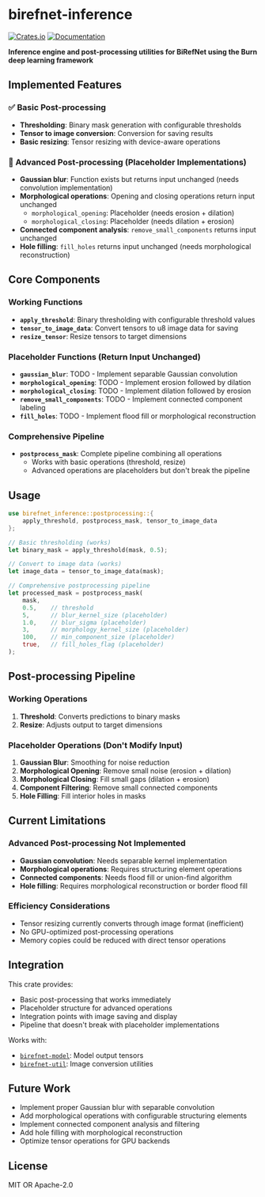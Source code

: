 # birefnet-inference

[![Crates.io](https://img.shields.io/crates/v/birefnet-inference.svg)](https://crates.io/crates/birefnet-inference)
[![Documentation](https://docs.rs/birefnet-inference/badge.svg)](https://docs.rs/birefnet-inference)

**Inference engine and post-processing utilities for BiRefNet using the Burn deep learning framework**

## Implemented Features

### ✅ Basic Post-processing

- **Thresholding**: Binary mask generation with configurable thresholds
- **Tensor to image conversion**: Conversion for saving results
- **Basic resizing**: Tensor resizing with device-aware operations

### 🚧 Advanced Post-processing (Placeholder Implementations)

- **Gaussian blur**: Function exists but returns input unchanged (needs convolution implementation)
- **Morphological operations**: Opening and closing operations return input unchanged
  - `morphological_opening`: Placeholder (needs erosion + dilation)
  - `morphological_closing`: Placeholder (needs dilation + erosion)
- **Connected component analysis**: `remove_small_components` returns input unchanged
- **Hole filling**: `fill_holes` returns input unchanged (needs morphological reconstruction)

## Core Components

### Working Functions

- **`apply_threshold`**: Binary thresholding with configurable threshold values
- **`tensor_to_image_data`**: Convert tensors to u8 image data for saving
- **`resize_tensor`**: Resize tensors to target dimensions

### Placeholder Functions (Return Input Unchanged)

- **`gaussian_blur`**: TODO - Implement separable Gaussian convolution
- **`morphological_opening`**: TODO - Implement erosion followed by dilation
- **`morphological_closing`**: TODO - Implement dilation followed by erosion
- **`remove_small_components`**: TODO - Implement connected component labeling
- **`fill_holes`**: TODO - Implement flood fill or morphological reconstruction

### Comprehensive Pipeline

- **`postprocess_mask`**: Complete pipeline combining all operations
  - Works with basic operations (threshold, resize)
  - Advanced operations are placeholders but don't break the pipeline

## Usage

```rust
use birefnet_inference::postprocessing::{
    apply_threshold, postprocess_mask, tensor_to_image_data
};

// Basic thresholding (works)
let binary_mask = apply_threshold(mask, 0.5);

// Convert to image data (works)
let image_data = tensor_to_image_data(mask);

// Comprehensive postprocessing pipeline
let processed_mask = postprocess_mask(
    mask,
    0.5,    // threshold
    5,      // blur_kernel_size (placeholder)
    1.0,    // blur_sigma (placeholder)
    3,      // morphology_kernel_size (placeholder)  
    100,    // min_component_size (placeholder)
    true,   // fill_holes_flag (placeholder)
);
```

## Post-processing Pipeline

### Working Operations

1. **Threshold**: Converts predictions to binary masks
2. **Resize**: Adjusts output to target dimensions

### Placeholder Operations (Don't Modify Input)

1. **Gaussian Blur**: Smoothing for noise reduction
2. **Morphological Opening**: Remove small noise (erosion + dilation)
3. **Morphological Closing**: Fill small gaps (dilation + erosion)
4. **Component Filtering**: Remove small connected components
5. **Hole Filling**: Fill interior holes in masks

## Current Limitations

### Advanced Post-processing Not Implemented

- **Gaussian convolution**: Needs separable kernel implementation
- **Morphological operations**: Requires structuring element operations
- **Connected components**: Needs flood fill or union-find algorithm
- **Hole filling**: Requires morphological reconstruction or border flood fill

### Efficiency Considerations

- Tensor resizing currently converts through image format (inefficient)
- No GPU-optimized post-processing operations
- Memory copies could be reduced with direct tensor operations

## Integration

This crate provides:

- Basic post-processing that works immediately
- Placeholder structure for advanced operations
- Integration points with image saving and display
- Pipeline that doesn't break with placeholder implementations

Works with:

- [`birefnet-model`](../birefnet-model): Model output tensors
- [`birefnet-util`](../birefnet-util): Image conversion utilities

## Future Work

- Implement proper Gaussian blur with separable convolution
- Add morphological operations with configurable structuring elements
- Implement connected component analysis and filtering
- Add hole filling with morphological reconstruction
- Optimize tensor operations for GPU backends

## License

MIT OR Apache-2.0